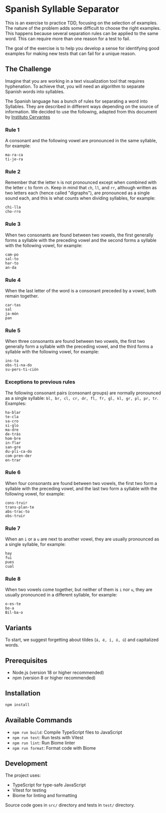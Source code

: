 # Spanish Syllable Separator

This is an exercise to practice TDD, focusing on the selection of examples. The nature of the problem adds some difficult to choose the right examples. This happens because several separation rules can be applied to the same word. This can require more than one reason for a test to fail.

The goal of the exercise is to help you develop a sense for identifying good examples for making new tests that can fail for a unique reason.

## The Challenge

Imagine that you are working in a text visualization tool that requires hyphenation. To achieve that, you will need an algorithm to separate Spanish words into syllables.

The Spanish language has a bunch of rules for separating a word into Syllables. They are described in different ways depending on the source of information. We decided to use the following, adapted from this document by [Instituto Cervantes](https://cvc.cervantes.es/aula/didactired/anteriores/octubre_08/06102008_05.htm)

### Rule 1

A consonant and the following vowel are pronounced in the same syllable, for example:

```
ma-ra-ca
ti-je-ra
```

### Rule 2

Remember that the letter `h` is not pronounced except when combined with the letter `c` to form `ch`. Keep in mind that `ch`, `ll`, and `rr`, although written as two letters each (hence called "digraphs"), are pronounced as a single sound each, and this is what counts when dividing syllables, for example:

```
chi-lla
cho-rro
```

### Rule 3

When two consonants are found between two vowels, the first generally forms a syllable with the preceding vowel and the second forms a syllable with the following vowel, for example:

```
cam-po
sal-to
har-to
an-da
```

### Rule 4

When the last letter of the word is a consonant preceded by a vowel, both remain together.

```
car-tas
sal
ja-món
pan
```

### Rule 5

When three consonants are found between two vowels, the first two generally form a syllable with the preceding vowel, and the third forms a syllable with the following vowel, for example:

```
ins-ta
obs-ti-na-do
su-pers-ti-ción
```

### Exceptions to previous rules

The following consonant pairs (consonant groups) are normally pronounced as a single syllable: `bl, br, cl, cr, dr, fl, fr, gl, kl, gr, pl, pr, tr`. Examples:

```
ha-blar
te-cla
sa-cro
si-glo
ma-dre
de-trás
hom-bre
in-flar
san-gre
du-pli-ca-do
com-pren-der
en-trar
```

### Rule 6

When four consonants are found between two vowels, the first two form a syllable with the preceding vowel, and the last two form a syllable with the following vowel, for example:

```
cons-truir
trans-plan-te
abs-trac-to
obs-truir
```

### Rule 7

When an `i` or a `u` are next to another vowel, they are usually pronounced as a single syllable, for example:

```
hay 
fui
pues
cual
```

### Rule 8

When two vowels come together, but neither of them is `i` nor `u`, they are usually pronounced in a different syllable, for example: 

```
o-es-te
bo-a
Bil-ba-o
```

## Variants

To start, we suggest forgetting about tildes (`á, é, í, ó, ú`) and capitalized words.

## Prerequisites

- Node.js (version 18 or higher recommended)
- npm (version 8 or higher recommended)

## Installation

```bash
npm install
```

## Available Commands

- `npm run build`: Compile TypeScript files to JavaScript
- `npm run test`: Run tests with Vitest
- `npm run lint`: Run Biome linter
- `npm run format`: Format code with Biome

## Development

The project uses:
- TypeScript for type-safe JavaScript
- Vitest for testing
- Biome for linting and formatting

Source code goes in `src/` directory and tests in `test/` directory.